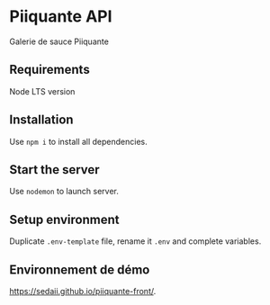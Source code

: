 # Piiquante API

Galerie de sauce Piiquante

## Requirements

Node LTS version

## Installation

Use `npm i` to install all dependencies.

## Start the server

Use `nodemon` to launch server.

## Setup environment

Duplicate `.env-template` file, rename it `.env` and complete variables.

## Environnement de démo

https://sedaii.github.io/piiquante-front/.